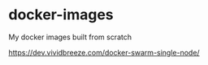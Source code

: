 # docker-images
My docker images built from scratch

https://dev.vividbreeze.com/docker-swarm-single-node/
